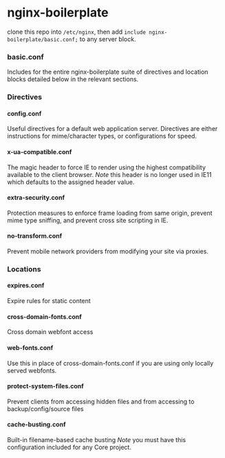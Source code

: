 nginx-boilerplate
=================

clone this repo into `/etc/nginx`, then add `include nginx-boilerplate/basic.conf;` to any server block.


### basic.conf
Includes for the entire nginx-boilerplate suite of directives and location blocks detailed below in the relevant sections.

### Directives

#### config.conf
Useful directives for a default web application server. Directives are either instructions for mime/character types, or configurations for speed.

#### x-ua-compatible.conf
The magic header to force IE to render using the highest compatibility available to the client browser. *Note* this header is no longer used in IE11 which defaults to the assigned header value.

#### extra-security.conf
Protection measures to enforce frame loading from same origin, prevent mime type sniffing, and prevent cross site scripting in IE.

#### no-transform.conf
Prevent mobile network providers from modifying your site via proxies.

### Locations

#### expires.conf
Expire rules for static content

#### cross-domain-fonts.conf
Cross domain webfont access

#### web-fonts.conf
Use this in place of cross-domain-fonts.conf if you are using only locally served webfonts.

#### protect-system-files.conf
Prevent clients from accessing hidden files and from accessing to backup/config/source files

#### cache-busting.conf
Built-in filename-based cache busting *Note* you must have this configuration included for any Core project.